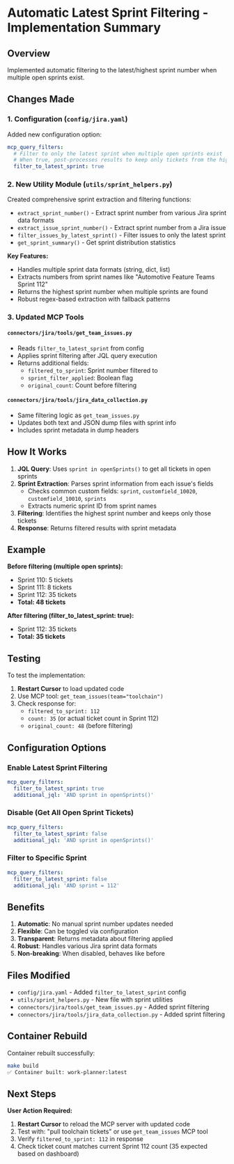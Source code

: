 # Automatic Latest Sprint Filtering - Implementation Summary

## Overview
Implemented automatic filtering to the latest/highest sprint number when multiple open sprints exist.

## Changes Made

### 1. Configuration (`config/jira.yaml`)
Added new configuration option:
```yaml
mcp_query_filters:
  # Filter to only the latest sprint when multiple open sprints exist
  # When true, post-processes results to keep only tickets from the highest sprint number
  filter_to_latest_sprint: true
```

### 2. New Utility Module (`utils/sprint_helpers.py`)
Created comprehensive sprint extraction and filtering functions:
- `extract_sprint_number()` - Extract sprint number from various Jira sprint data formats
- `extract_issue_sprint_number()` - Extract sprint number from a Jira issue
- `filter_issues_by_latest_sprint()` - Filter issues to only the latest sprint
- `get_sprint_summary()` - Get sprint distribution statistics

**Key Features:**
- Handles multiple sprint data formats (string, dict, list)
- Extracts numbers from sprint names like "Automotive Feature Teams Sprint 112"
- Returns the highest sprint number when multiple sprints are found
- Robust regex-based extraction with fallback patterns

### 3. Updated MCP Tools

#### `connectors/jira/tools/get_team_issues.py`
- Reads `filter_to_latest_sprint` from config
- Applies sprint filtering after JQL query execution
- Returns additional fields:
  - `filtered_to_sprint`: Sprint number filtered to
  - `sprint_filter_applied`: Boolean flag
  - `original_count`: Count before filtering

#### `connectors/jira/tools/jira_data_collection.py`
- Same filtering logic as `get_team_issues.py`
- Updates both text and JSON dump files with sprint info
- Includes sprint metadata in dump headers

## How It Works

1. **JQL Query**: Uses `sprint in openSprints()` to get all tickets in open sprints
2. **Sprint Extraction**: Parses sprint information from each issue's fields
   - Checks common custom fields: `sprint`, `customfield_10020`, `customfield_10010`, `sprints`
   - Extracts numeric sprint ID from sprint names
3. **Filtering**: Identifies the highest sprint number and keeps only those tickets
4. **Response**: Returns filtered results with sprint metadata

## Example

**Before filtering (multiple open sprints):**
- Sprint 110: 5 tickets
- Sprint 111: 8 tickets
- Sprint 112: 35 tickets
- **Total: 48 tickets**

**After filtering (filter_to_latest_sprint: true):**
- Sprint 112: 35 tickets
- **Total: 35 tickets**

## Testing

To test the implementation:
1. **Restart Cursor** to load updated code
2. Use MCP tool: `get_team_issues(team="toolchain")`
3. Check response for:
   - `filtered_to_sprint: 112`
   - `count: 35` (or actual ticket count in Sprint 112)
   - `original_count: 48` (before filtering)

## Configuration Options

### Enable Latest Sprint Filtering
```yaml
mcp_query_filters:
  filter_to_latest_sprint: true
  additional_jql: 'AND sprint in openSprints()'
```

### Disable (Get All Open Sprint Tickets)
```yaml
mcp_query_filters:
  filter_to_latest_sprint: false
  additional_jql: 'AND sprint in openSprints()'
```

### Filter to Specific Sprint
```yaml
mcp_query_filters:
  filter_to_latest_sprint: false
  additional_jql: 'AND sprint = 112'
```

## Benefits

1. **Automatic**: No manual sprint number updates needed
2. **Flexible**: Can be toggled via configuration
3. **Transparent**: Returns metadata about filtering applied
4. **Robust**: Handles various Jira sprint data formats
5. **Non-breaking**: When disabled, behaves like before

## Files Modified

- `config/jira.yaml` - Added `filter_to_latest_sprint` config
- `utils/sprint_helpers.py` - New file with sprint utilities
- `connectors/jira/tools/get_team_issues.py` - Added sprint filtering
- `connectors/jira/tools/jira_data_collection.py` - Added sprint filtering

## Container Rebuild

Container rebuilt successfully:
```bash
make build
✅ Container built: work-planner:latest
```

## Next Steps

**User Action Required:**
1. **Restart Cursor** to reload the MCP server with updated code
2. Test with: "pull toolchain tickets" or use `get_team_issues` MCP tool
3. Verify `filtered_to_sprint: 112` in response
4. Check ticket count matches current Sprint 112 count (35 expected based on dashboard)

